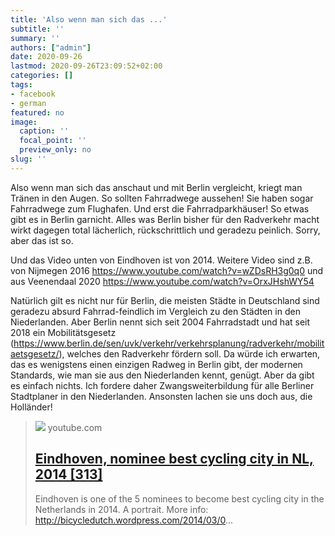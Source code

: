 ```yaml
---
title: 'Also wenn man sich das ...'
subtitle: ''
summary: ''
authors: ["admin"]
date: 2020-09-26
lastmod: 2020-09-26T23:09:52+02:00
categories: []
tags:
- facebook
- german
featured: no
image:
  caption: ''
  focal_point: ''
  preview_only: no
slug: ''
---
```

Also wenn man sich das anschaut und mit Berlin vergleicht, kriegt man Tränen in den Augen. So sollten Fahrradwege aussehen! Sie haben sogar Fahrradwege zum Flughafen. Und erst die Fahrradparkhäuser! So etwas gibt es in Berlin garnicht. Alles was Berlin bisher für den Radverkehr macht wirkt dagegen total lächerlich, rückschrittlich und geradezu peinlich. Sorry, aber das ist so.  

Und das Video unten von Eindhoven ist von 2014. Weitere Video sind z.B. von Nijmegen 2016 
https://www.youtube.com/watch?v=wZDsRH3g0q0
und aus Veenendaal 2020
https://www.youtube.com/watch?v=OrxJHshWY54

Natürlich gilt es nicht nur für Berlin, die meisten Städte in Deutschland sind geradezu absurd Fahrrad-feindlich im Vergleich zu den Städten in den Niederlanden. Aber Berlin nennt sich seit 2004 Fahrradstadt und hat seit 2018 ein Mobilitätsgesetz (https://www.berlin.de/sen/uvk/verkehr/verkehrsplanung/radverkehr/mobilitaetsgesetz/), welches den Radverkehr fördern soll. Da würde ich erwarten, das es wenigstens einen einzigen Radweg in Berlin gibt, der modernen Standards, wie man sie aus den Niederlanden kennt, genügt. Aber da gibt es einfach nichts. Ich fordere daher Zwangsweiterbildung für alle Berliner Stadtplaner in den Niederlanden. Ansonsten lachen sie uns doch aus, die Holländer!
> [![](https://i.ytimg.com/vi/NWHFLiPIMEo/maxresdefault.jpg)](https://www.youtube.com/watch?v=NWHFLiPIMEo)
> youtube.com
> ## [Eindhoven, nominee best cycling city in NL, 2014 [313]](https://www.youtube.com/watch?v=NWHFLiPIMEo)
>
>Eindhoven is one of the 5 nominees to become best cycling city in the Netherlands in 2014. A portrait. More info: http://bicycledutch.wordpress.com/2014/03/0...


